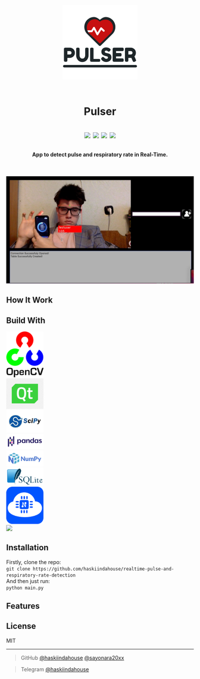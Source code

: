 <h1 align="center">
<br>
<p align="center">
  <img src="https://github.com/haskiindahouse/realtime-pulse-and-respiratory-rate-detection/blob/main/sources/app_logo.png?raw=true" alt="Pulser custom icon" width="200"/>
</p>
<br>
Pulser
<br>

![](https://img.shields.io/github/license/haskiindahouse/realtime-pulse-and-respiratory-rate-detection.svg)
![](https://img.shields.io/github/stars/haskiindahouse/realtime-pulse-and-respiratory-rate-detection.svg)
![](https://img.shields.io/github/forks/haskiindahouse/realtime-pulse-and-respiratory-rate-detection.svg)
![](https://img.shields.io/github/watchers/haskiindahouse/realtime-pulse-and-respiratory-rate-detection.svg)

</h1>
<h4 align="center">App to detect pulse and respiratory rate in Real-Time.</h4>
<br>

<img src="https://github.com/haskiindahouse/realtime-pulse-and-respiratory-rate-detection/blob/main/sources/example.png?raw=true" alt="Scipy Logo" width="1000"/><br>

## How It Work 


## Build With
<img src="https://github.com/haskiindahouse/realtime-pulse-and-respiratory-rate-detection/blob/main/sources/opencv_logo.png?raw=true" alt="OpenCv Logo" width="100"/><br>
<img src="https://github.com/haskiindahouse/realtime-pulse-and-respiratory-rate-detection/blob/main/sources/qt_logo.png?raw=true" alt="Qt Logo" width="100"/><br>
<img src="https://github.com/haskiindahouse/realtime-pulse-and-respiratory-rate-detection/blob/main/sources/scipy_logo.png?raw=true" alt="Scipy Logo" width="100"/><br>
<img src="https://github.com/haskiindahouse/realtime-pulse-and-respiratory-rate-detection/blob/main/sources/pandas_logo.png?raw=true" alt="Pandas Logo" width="100"/><br>
<img src="https://github.com/haskiindahouse/realtime-pulse-and-respiratory-rate-detection/blob/main/sources/numpy_logo.png?raw=true" alt="Numpy Logo" width="100"/><br>
<img src="https://github.com/haskiindahouse/realtime-pulse-and-respiratory-rate-detection/blob/main/sources/sqlite_logo.png?raw=true" alt="SQLite Logo" width="100"/><br>
<img src="https://github.com/haskiindahouse/realtime-pulse-and-respiratory-rate-detection/blob/main/sources/nodemcu_logo.png?raw=true" alt="NodeMcu Logo" width="100"/><br>
![](http://ForTheBadge.com/images/badges/built-with-love.svg) <br>

## Installation
Firstly, clone the repo:<br>
`git clone https://github.com/haskiindahouse/realtime-pulse-and-respiratory-rate-detection`
<br>And then just run:<br>`python main.py`

## Features


## License

MIT

---

> GitHub [@haskiindahouse](https://github.com/haskiindahouse) [@sayonara20xx](https://github.com/sayonara20xx)

> Telegram [@haskiindahouse](https://t.me/haskiindahouse)